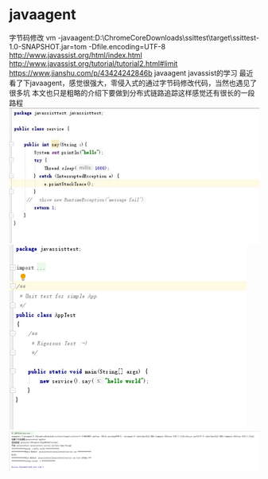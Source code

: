 # javaagent
字节码修改
vm  -javaagent:D:\ChromeCoreDownloads\ssittest\target\ssittest-1.0-SNAPSHOT.jar=tom -Dfile.encoding=UTF-8
http://www.javassist.org/html/index.html
http://www.javassist.org/tutorial/tutorial2.html#limit
https://www.jianshu.com/p/43424242846b
javaagent javassist的学习
最近看了下javaagent，感觉很强大，零侵入式的通过字节码修改代码，当然也遇见了很多坑
本文也只是粗略的介绍下要做到分布式链路追踪这样感觉还有很长的一段路程
![方法](https://github.com/huang054/javaagent/blob/master/javassist1.jpg)
![运行main](https://github.com/huang054/javaagent/blob/master/javassist2.png)
![效果图](https://github.com/huang054/javaagent/blob/master/javassist3.png)

